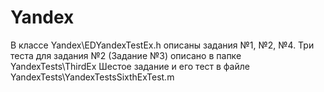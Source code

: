# Yandex

В классе Yandex\EDYandexTestEx.h описаны задания №1, №2, №4.
Три теста для задания №2 (Задание №3) описано в папке YandexTests\ThirdEx
Шестое задание и его тест в файле YandexTests\YandexTestsSixthExTest.m
